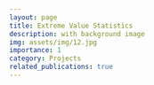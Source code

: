 ```yaml
---
layout: page
title: Extreme Value Statistics
description: with background image
img: assets/img/12.jpg
importance: 1
category: Projects
related_publications: true
---
```

